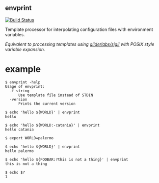 envprint
--------

[![Build Status](https://travis-ci.org/dylanmei/envprint.svg?branch=master)](https://travis-ci.org/dylanmei/envprint)

Template processor for interpolating configuration files with environment variables.

_Equivalent to processing templates using [gliderlabs/sigil](https://github.com/gliderlabs/sigil) with POSIX style variable expansion._

# example

```
$ envprint -help
Usage of envprint:
  -f string
      Use template file instead of STDIN
  -version
      Prints the current version

$ echo 'hello ${WORLD}' | envprint
hello 

$ echo 'hello ${WORLD:-catania}' | envprint
hello catania

$ export WORLD=palermo

$ echo 'hello ${WORLD}' | envprint
hello palermo

$ echo 'hello ${FOOBAR:?this is not a thing}' | envprint
this is not a thing

$ echo $?
1
```

